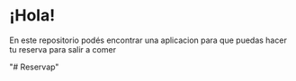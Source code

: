 
# ¡Hola! 

En este repositorio podés encontrar una aplicacion para que puedas hacer tu reserva para salir a comer

"# Reservap" 
